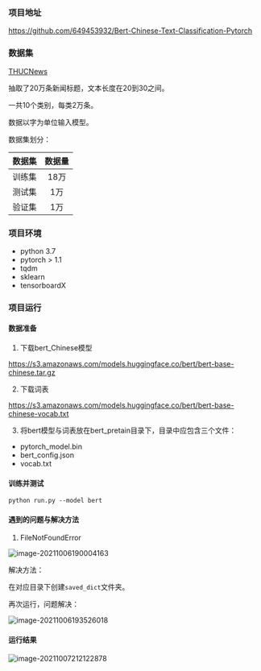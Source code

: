 ### 项目地址

https://github.com/649453932/Bert-Chinese-Text-Classification-Pytorch

### 数据集

[THUCNews](http://thuctc.thunlp.org/)

抽取了20万条新闻标题，文本长度在20到30之间。

一共10个类别，每类2万条。

数据以字为单位输入模型。

数据集划分：

| 数据集 | 数据量 |
| :----: | :----: |
| 训练集 |  18万  |
| 测试集 |  1万   |
| 验证集 |  1万   |

### 项目环境

+ python 3.7
+ pytorch > 1.1
+ tqdm
+ sklearn
+ tensorboardX

### 项目运行

#### 数据准备

1. 下载bert_Chinese模型

https://s3.amazonaws.com/models.huggingface.co/bert/bert-base-chinese.tar.gz

2. 下载词表

https://s3.amazonaws.com/models.huggingface.co/bert/bert-base-chinese-vocab.txt

3. 将bert模型与词表放在bert_pretain目录下，目录中应包含三个文件：

+ pytorch_model.bin
+ bert_config.json
+ vocab.txt

#### 训练并测试

```shell
python run.py --model bert
```

#### 遇到的问题与解决方法

1. FileNotFoundError

![image-20211006190004163](https://blog.caowei.xyz/blog/dl-10.png)

解决方法：

在对应目录下创建`saved_dict`文件夹。

再次运行，问题解决：

![image-20211006193526018](https://blog.caowei.xyz/blog/dl-11.png)

#### 运行结果

![image-20211007212122878](https://blog.caowei.xyz/blog/dl-13.png)